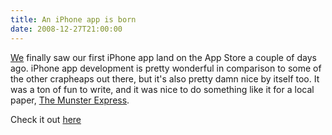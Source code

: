 ```yaml
---
title: An iPhone app is born
date: 2008-12-27T21:00:00
---
```


[We](http://www.feedhenry.com/) finally saw our first iPhone app land on
the App Store a couple of days ago. iPhone app development is pretty
wonderful in comparison to some of the other crapheaps out there, but
it's also pretty damn nice by itself too. It was a ton of fun to write,
and it was nice to do something like it for a local paper, [The Munster
Express](http://www.munster-express.ie/).

Check it out
[here](http://ax.itunes.apple.com/WebObjects/MZStore.woa/wa/browserRedirect?url=itms%253A%252F%252Fax.itunes.apple.com%252FWebObjects%252FMZStore.woa%252Fwa%252FviewSoftware%253Fid%253D300295436%2526mt%253D8)
